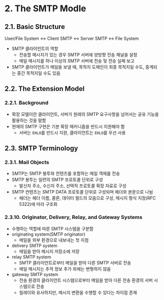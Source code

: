 # 2. The SMTP Modle

## 2.1. Basic Structure

User/File System ↔ Client SMTP ↔ Server SMTP ↔ File System

- SMTP 클라이언트의 역할
  - 전송할 메시지가 있는 경우 SMTP 서버에 양방향 전송 채널을 설정
  - 메일 메시지를 하나 이상의 SMTP 서버에 전송 및 전송 실패 보고
- SMTP 클라이언트가 메일을 보낼 때, 목적지 도메인이 최종 목적지일 수도, 중계되는 중간 목적지일 수도 있음

## 2.2. The Extension Model

### 2.2.1. Background

- 확장 모델이란 클라이언트, 서버가 원래의 SMTP 요구사항을 넘어서는 공유 기능을 활용하는 것을 말함
- 현재의 SMTP 구현은 기본 확장 매커니즘을 반드시 지원해야 함
  - 서버는 `EHLO`를 반드시 지원, 클라이언트는 `EHLO`를 우선 사용

## 2.3. SMTP Terminology

### 2.3.1. Mail Objects

- SMTP는 SMTP 봉투와 컨텐츠를 포함하는 메일 객체를 전송
- SMTP 봉투는 일련의 SMTP 프로토콜 단위로 구성
  - 발신자 주소, 수신자 주소, 선택적 프로토콜 확장 자료로 구성
- SMTP 컨텐츠는 SMTP DATA 프로토콜 단위로 구성되며 헤더와 본문으로 나뉨
  - 헤더는 헤더 이름, 콜론, 데이터 필드의 모음으로 구성, 메시지 형식 지정(RFC 5322)에 따라 구조화

### 2.3.10. Originator, Delivery, Relay, and Gateway Systems

- 수행하는 역할에 따른 SMTP 시스템을 구분함
- originating system(SMTP originator)
  - 메일을 외부 환경으로 내보내는 첫 지점
- delivery SMTP system
  - 메일을 받아 메시지 저장소에 저장
- relay SMTP system
  - SMTP 클라이언트로부터 메일을 받아 다른 SMTP 서버로 전송
  - 메일 메시지는 추적 정보 추가 외에는 변형하지 않음
- gateway SMTP system
  - 전송 환경의 클라이언트 시스템으로부터 메일을 받아 다른 전송 환경의 서버 시스템으로 전송
  - 릴레이와 유사하지만, 메시지 변환을 수행할 수 있다는 차이점 존재
